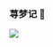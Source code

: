 ### 荨梦记 👋
<img align="left" src="https://github-readme-stats.vercel.app/api?username=cudd1y&show_icons=true&hide_border=true&theme=buefy" />

<!--
**cudd1y/cudd1y** is a ✨ _special_ ✨ repository because its `README.md` (this file) appears on your GitHub profile.

<img align="left" src="https://github-readme-stats.vercel.app/api?username=cudd1y&show_icons=true&icon_color=CE1D2D&text_color=718096&bg_color=ffffff&hide_title=true" />

Here are some ideas to get you started:

- 🔭 I’m currently working on ...
- 🌱 I’m currently learning ...
- 👯 I’m looking to collaborate on ...
- 🤔 I’m looking for help with ...
- 💬 Ask me about ...
- 📫 How to reach me: ...
- 😄 Pronouns: ...
- ⚡ Fun fact: ...
-->
